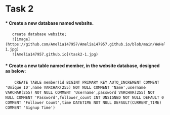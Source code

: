 # **Task 2**
   #### *  Create a new database named website.
       create database website;
       ![image](https://github.com/Amelia147957/Amelia147957.github.io/blob/main/WeHelp/Assignment_5/pic/task2-1.jpg)
       ![Amelia147957.github.io](task2-1.jpg)
        
   #### *  Create a new table named member, in the website database, designed as below:
        CREATE TABLE member(id BIGINT PRIMARY KEY AUTO_INCREMENT COMMENT 'Unique ID',name VARCHAR(255) NOT NULL COMMENT 'Name',username VARCHAR(255) NOT NULL COMMENT 'Username',password VARCHAR(255) NOT NULL COMMENT 'Password',follower_count INT UNSIGNED NOT NULL DEFAULT 0 COMMENT 'Follower Count',time DATETIME NOT NULL DEFAULT(CURRENT_TIME) COMMENT 'Signup Time')
